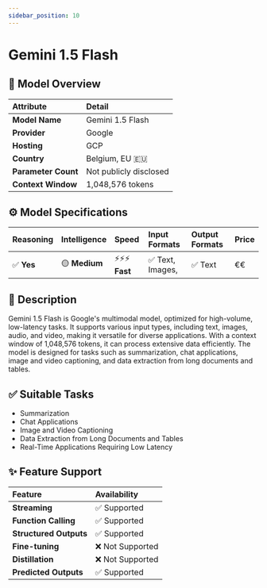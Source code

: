 ```yaml
---
sidebar_position: 10
---
```


# Gemini 1.5 Flash

## 🚀 Model Overview

| Attribute           | Detail                             |
| :------------------ | :--------------------------------- |
| **Model Name**      | Gemini 1.5 Flash                   |
| **Provider**        | Google                             |
| **Hosting**         | GCP                                |
| **Country**         | Belgium, EU 🇪🇺                 |
| **Parameter Count** | Not publicly disclosed             |
| **Context Window**  | 1,048,576 tokens                   |

## ⚙️ Model Specifications

| Reasoning | Intelligence | Speed          | Input Formats                      | Output Formats                     | Price             |
| :-------- | :----------- | :------------- | :--------------------------------- | :--------------------------------- | :---------------- |
| ✅ **Yes**| 🟡 **Medium**| ⚡⚡⚡ **Fast**  | ✅ Text, Images,       | ✅ Text                            | €€     |

## 📝 Description

Gemini 1.5 Flash is Google's multimodal model, optimized for high-volume, low-latency tasks. It supports various input types, including text, images, audio, and video, making it versatile for diverse applications. With a context window of 1,048,576 tokens, it can process extensive data efficiently. The model is designed for tasks such as summarization, chat applications, image and video captioning, and data extraction from long documents and tables.   

## ✅ Suitable Tasks

- Summarization
- Chat Applications
- Image and Video Captioning
- Data Extraction from Long Documents and Tables
- Real-Time Applications Requiring Low Latency

## ✨ Feature Support

| Feature                | Availability     |
| :--------------------- | :--------------- |
| **Streaming**          | ✅ Supported     |
| **Function Calling**   | ✅ Supported     |
| **Structured Outputs** | ✅ Supported     |
| **Fine-tuning**        | ❌ Not Supported |
| **Distillation**       | ❌ Not Supported |
| **Predicted Outputs**  | ✅ Supported     |
